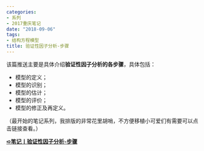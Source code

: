 ```yaml
---
categories:
- 系列
- 2017重庆笔记
date: "2018-09-06"
tags:
- 结构方程模型
title: 验证性因子分析-步骤
---
```

该篇推送主要是具体介绍**验证性因子分析的各步骤**，具体包括：<!--more-->

- 模型的定义；
- 模型的识别；
- 模型的估计；
- 模型的评价；
- 模型的修正及再定义。

（最开始的笔记系列，我排版的非常花里胡哨，不方便移植小可爱们有需要可以点击链接查看。）

[**➪笔记丨验证性因子分析-步骤**](https://mp.weixin.qq.com/s?__biz=MzIwMDk1OTM2OQ==&mid=2247484460&idx=1&sn=9cb247e211dd7830ffc23b0eb8321f4f&chksm=96f470caa183f9dcf040efb4ecdc819b863a715b315c5e78c0827b6cd4fdf712a1ecc713f469&token=1412599005&lang=zh_CN&scene=21#wechat_redirect)
